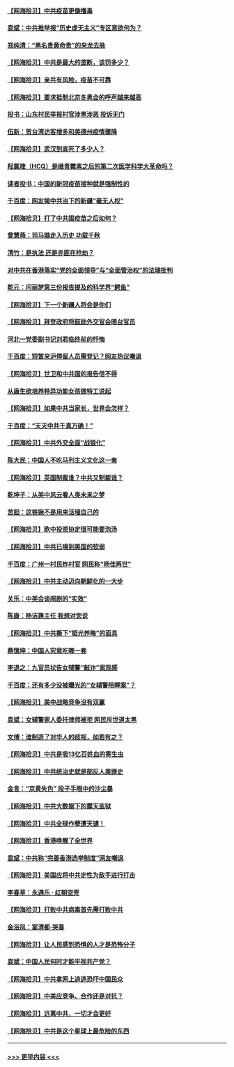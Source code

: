 #### [【网海拾贝】中共疫苗更像播毒](../pages/nsc993/n12876631.md?t=04132252) 
#### [袁斌：中共推举报“历史虚无主义”专区意欲何为？](../pages/nsc993/n12876530.md?t=04132252) 
#### [郑纯清：“黑名贵黄命贵”的来龙去脉](../pages/nsc993/n12875589.md?t=04132252) 
#### [【网海拾贝】中共是最大的垄断，该罚多少？](../pages/nsc993/n12874006.md?t=04132252) 
#### [【网海拾贝】亲共有风险，疫苗不可靠](../pages/nsc993/n12872224.md?t=04132252) 
#### [【网海拾贝】要求抵制北京冬奥会的呼声越来越高](../pages/nsc993/n12868962.md?t=04132252) 
#### [投书：山东村民举报村官涉黑涉恶 投诉无门](../pages/nsc993/n12869726.md?t=04132252) 
#### [伍新：贺台湾访客增多和美德州疫情骤降](../pages/nsc993/n12865651.md?t=04132252) 
#### [【网海拾贝】武汉到底死了多少人？](../pages/nsc993/n12863707.md?t=04132252) 
#### [羟氯喹（HCQ）是继青霉素之后的第二次医学科学大革命吗？](../pages/nsc993/n12638564.md?t=04132252) 
#### [读者投书：中国的新冠疫苗接种就是强制性的](../pages/nsc993/n12859932.md?t=04132252) 
#### [千百度：网友揭中共治下的新疆“毫无人权”](../pages/nsc993/n12858385.md?t=04132252) 
#### [【网海拾贝】打了中共国疫苗之后如何？](../pages/nsc993/n12857866.md?t=04132252) 
#### [曾慧燕：司马璐走入历史 功载千秋](../pages/nsc993/n12856996.md?t=04132252) 
#### [清竹：是执法 还是赤匪在抢劫？](../pages/nsc993/n12856952.md?t=04132252) 
#### [对中共在香港落实“党的全面领导”与“全面管治权”的法理批判](../pages/nsc993/n12856929.md?t=04132252) 
#### [乾元：闫丽梦第三份报告提及的科学界“鳄鱼”](../pages/nsc993/n12855985.md?t=04132252) 
#### [【网海拾贝】下一个新疆人将会是你们](../pages/nsc993/n12855864.md?t=04132252) 
#### [【网海拾贝】拜登政府将鼓励外交官会晤台官员](../pages/nsc993/n12853615.md?t=04132252) 
#### [河北一党委副书记刘君临终前的忏悔](../pages/nsc993/n12849420.md?t=04132252) 
#### [千百度：短暂来沪停留人员需登记？网友热议嘲讽](../pages/nsc993/n12853497.md?t=04132252) 
#### [【网海拾贝】世卫和中共国的报告信不得](../pages/nsc993/n12850902.md?t=04132252) 
#### [从康生欲培养特异功能女孩做特工说起](../pages/nsc993/n12849289.md?t=04132252) 
#### [【网海拾贝】如果中共当家长，世界会怎样？](../pages/nsc993/n12848436.md?t=04132252) 
#### [千百度：“天灭中共千真万确！”](../pages/nsc993/n12845659.md?t=04132252) 
#### [【网海拾贝】中共外交全面“战狼化”](../pages/nsc993/n12845607.md?t=04132252) 
#### [陈大民：中国人不吃马列主义文化这一套](../pages/nsc993/n12842496.md?t=04132252) 
#### [【网海拾贝】英国制裁谁？中共又制裁谁？](../pages/nsc993/n12840909.md?t=04132252) 
#### [乾坤子：从美中风云看人类未来之梦](../pages/nsc993/n12840590.md?t=04132252) 
#### [苦胆：这铁锹不是用来活埋自己的](../pages/nsc993/n12839512.md?t=04132252) 
#### [【网海拾贝】欧中投资协定很可能要泡汤](../pages/nsc993/n12835122.md?t=04132252) 
#### [【网海拾贝】中共已嗅到美国的软弱](../pages/nsc993/n12832411.md?t=04132252) 
#### [千百度：广州一村民炸村官 网民称“杨佳再世”](../pages/nsc993/n12832380.md?t=04132252) 
#### [【网海拾贝】中共主动迈向朝鲜化的一大步](../pages/nsc993/n12829887.md?t=04132252) 
#### [关乐：中美会谈闹剧的“实效”](../pages/nsc993/n12826698.md?t=04132252) 
#### [陈康：杨洁篪主任  我想对您说](../pages/nsc993/n12826609.md?t=04132252) 
#### [【网海拾贝】中共撕下“韬光养晦”的面具](../pages/nsc993/n12826459.md?t=04132252) 
#### [蔡慎坤：中国人究竟吃哪一套](../pages/nsc993/n12826010.md?t=04132252) 
#### [李退之：九官员状告女辅警“敲诈”案观感](../pages/nsc993/n12823984.md?t=04132252) 
#### [千百度：还有多少没被曝光的“女辅警陪睡案”？](../pages/nsc993/n12822136.md?t=04132252) 
#### [【网海拾贝】美中战略竞争没有双赢](../pages/nsc993/n12822105.md?t=04132252) 
#### [袁斌：女辅警家人委托律师被拒 网民斥世道太黑](../pages/nsc993/n12822004.md?t=04132252) 
#### [文博：谁制造了对华人的歧视，如若有之？](../pages/nsc993/n12821635.md?t=04132252) 
#### [【网海拾贝】中共是吸13亿百姓血的寄生虫](../pages/nsc993/n12819191.md?t=04132252) 
#### [【网海拾贝】中共统治史就是部反人类罪史](../pages/nsc993/n12816738.md?t=04132252) 
#### [金言：“京黄失色” 段子手眼中的沙尘暴](../pages/nsc993/n12815700.md?t=04132252) 
#### [【网海拾贝】中共大数据下的露天监狱](../pages/nsc993/n12811075.md?t=04132252) 
#### [【网海拾贝】中共全球作孽遭天谴！](../pages/nsc993/n12810258.md?t=04132252) 
#### [【网海拾贝】香港唤醒了全世界](../pages/nsc993/n12809100.md?t=04132252) 
#### [袁斌：中共称“完善香港选举制度”网友嘲讽](../pages/nsc993/n12808994.md?t=04132252) 
#### [【网海拾贝】美国应将中共定性为敌手进行打击](../pages/nsc993/n12806870.md?t=04132252) 
#### [李春草：永遇乐 · 红朝空壳](../pages/nsc993/n12805365.md?t=04132252) 
#### [【网海拾贝】打败中共病毒首先需打败中共](../pages/nsc993/n12803930.md?t=04132252) 
#### [金浴凤：宴清都‧哭春](../pages/nsc993/n12801601.md?t=04132252) 
#### [【网海拾贝】让人民感到恐惧的人才是恐怖分子](../pages/nsc993/n12799347.md?t=04132252) 
#### [袁斌：中国人民何时才能平视共产党？](../pages/nsc993/n12799306.md?t=04132252) 
#### [【网海拾贝】中共拿网上追逃恐吓中国民众](../pages/nsc993/n12796905.md?t=04132252) 
#### [【网海拾贝】中美应竞争、合作还是对抗？](../pages/nsc993/n12794675.md?t=04132252) 
#### [【网海拾贝】远离中共，一切才会更好](../pages/nsc993/n12793572.md?t=04132252) 
#### [【网海拾贝】中共是这个星球上最危险的东西](../pages/nsc993/n12791400.md?t=04132252) 

----
#### [ >>> 更早内容 <<< ](../indexes/nsc993-earlier.md)
